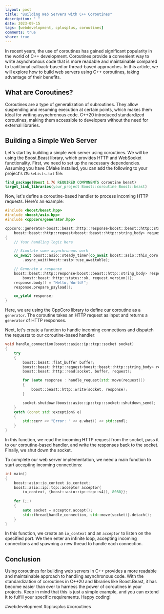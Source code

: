 ```yaml
---
layout: post
title: "Building Web Servers with C++ Coroutines"
description: " "
date: 2023-09-15
tags: [webdevelopment, cplusplus, coroutines]
comments: true
share: true
---
```


In recent years, the use of coroutines has gained significant popularity in the world of C++ development. Coroutines provide a convenient way to write asynchronous code that is more readable and maintainable compared to traditional callback-based or thread-based approaches. In this article, we will explore how to build web servers using C++ coroutines, taking advantage of their benefits.

## What are Coroutines?

Coroutines are a type of generalization of subroutines. They allow suspending and resuming execution at certain points, which makes them ideal for writing asynchronous code. C++20 introduced standardized coroutines, making them accessible to developers without the need for external libraries.

## Building a Simple Web Server

Let's start by building a simple web server using coroutines. We will be using the Boost.Beast library, which provides HTTP and WebSocket functionality. First, we need to set up the necessary dependencies. Assuming you have CMake installed, you can add the following to your project's `CMakeLists.txt` file:

```cmake
find_package(Boost 1.76 REQUIRED COMPONENTS coroutine beast)
target_link_libraries(your_project Boost::coroutine Boost::beast)
```

Now, let's define a coroutine-based handler to process incoming HTTP requests. Here's an example:

```cpp
#include <boost/beast.hpp>
#include <boost/asio.hpp>
#include <cppcoro/generator.hpp>

cppcoro::generator<boost::beast::http::response<boost::beast::http::string_body>> handle_request(
    boost::beast::http::request<boost::beast::http::string_body> request)
{
    // Your handling logic here

    // Simulate some asynchronous work
    co_await boost::asio::steady_timer{co_await boost::asio::this_coro::executor} 
        .async_wait(boost::asio::use_awaitable);

    // Generate a response
    boost::beast::http::response<boost::beast::http::string_body> response{
        boost::beast::http::status::ok, request.version()};
    response.body() = "Hello, World!";
    response.prepare_payload();

    co_yield response;
}
```

Here, we are using the CppCoro library to define our coroutine as a `generator`. The coroutine takes an HTTP request as input and returns a `generator` of HTTP responses.

Next, let's create a function to handle incoming connections and dispatch the requests to our coroutine-based handler:

```cpp
void handle_connection(boost::asio::ip::tcp::socket socket)
{
    try
    {
        boost::beast::flat_buffer buffer;
        boost::beast::http::request<boost::beast::http::string_body> request;
        boost::beast::http::read(socket, buffer, request);

        for (auto response : handle_request(std::move(request)))
        {
            boost::beast::http::write(socket, response);
        }

        socket.shutdown(boost::asio::ip::tcp::socket::shutdown_send);
    }
    catch (const std::exception& e)
    {
        std::cerr << "Error: " << e.what() << std::endl;
    }
}
```

In this function, we read the incoming HTTP request from the socket, pass it to our coroutine-based handler, and write the responses back to the socket. Finally, we shut down the socket.

To complete our web server implementation, we need a main function to start accepting incoming connections:

```cpp
int main()
{
    boost::asio::io_context io_context;
    boost::asio::ip::tcp::acceptor acceptor{
        io_context, {boost::asio::ip::tcp::v4(), 8080}};
    
    for (;;)
    {
        auto socket = acceptor.accept();
        std::thread{handle_connection, std::move(socket)}.detach();
    }
}
```

In this function, we create an `io_context` and an `acceptor` to listen on the specified port. We then enter an infinite loop, accepting incoming connections and spawning a new thread to handle each connection.

## Conclusion

Using coroutines for building web servers in C++ provides a more readable and maintainable approach to handling asynchronous code. With the standardization of coroutines in C++20 and libraries like Boost.Beast, it has become easier than ever to harness the power of coroutines in your projects. Keep in mind that this is just a simple example, and you can extend it to fulfill your specific requirements. Happy coding!

#webdevelopment #cplusplus #coroutines